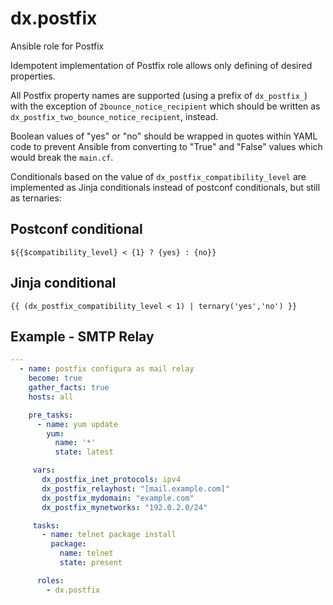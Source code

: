 # dx.postfix

Ansible role for Postfix

Idempotent implementation of Postfix role allows only defining of desired properties.

All Postfix property names are supported (using a prefix of `dx_postfix_`) with the exception of `2bounce_notice_recipient` which should be written as `dx_postfix_two_bounce_notice_recipient`, instead.

Boolean values of "yes" or "no" should be wrapped in quotes within YAML code to prevent Ansible from converting to "True" and "False" values which would break the `main.cf`.

Conditionals based on the value of `dx_postfix_compatibility_level` are implemented as Jinja conditionals instead of postconf conditionals, but still as ternaries:

## Postconf conditional

```text
${{$compatibility_level} < {1} ? {yes} : {no}}
```

## Jinja conditional

```jinja
{{ (dx_postfix_compatibility_level < 1) | ternary('yes','no') }}
```

## Example - SMTP Relay

```yaml
---
  - name: postfix configura as mail relay
    become: true
    gather_facts: true
    hosts: all

    pre_tasks:
      - name: yum update
        yum:
          name: '*'
          state: latest

     vars:
       dx_postfix_inet_protocols: ipv4
       dx_postfix_relayhost: "[mail.example.com]"
       dx_postfix_mydomain: "example.com"
       dx_postfix_mynetworks: "192.0.2.0/24"

     tasks:
       - name: telnet package install
         package:
           name: telnet
           state: present

      roles:
        - dx.postfix
